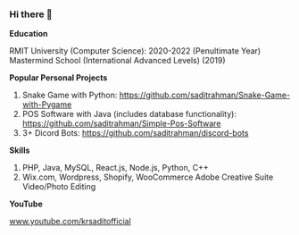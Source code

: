### Hi there 👋

<!--
**saditrahman/saditrahman** is a ✨ _special_ ✨ repository because its `README.md` (this file) appears on your GitHub profile.

Here are some ideas to get you started:

- 🔭 I’m currently working on ...Studying :)
- 🌱 I’m currently learning ... Cyber Security, Data Science, App Development
- 💬 Ask me about ... Anything
- 📫 How to reach me: ...Email me and I will respond
- 😄 Pronouns: ...he/him
- ⚡ Fun fact: ...I hate coding :)

{{ LANGUAGE_PERCENT }}
{{ REPOSITORIES }}
{{ REPOSITORIES_CONTRIBUTED_TO }}

![Sadit's github stats](https://github-readme-stats.vercel.app/api?username=saditrahman)
-->
**Education**

RMIT University (Computer Science): 2020-2022 (Penultimate Year)
Mastermind School (International Advanced Levels) (2019)

**Popular Personal Projects**

1. Snake Game with Python: https://github.com/saditrahman/Snake-Game-with-Pygame
2. POS Software with Java (includes database functionality): https://github.com/saditrahman/Simple-Pos-Software
3. 3+ Dicord Bots: https://github.com/saditrahman/discord-bots

**Skills**

1. PHP, Java, MySQL, React.js, Node.js, Python, C++
2. Wix.com, Wordpress, Shopify, WooCommerce
Adobe Creative Suite
Video/Photo Editing

**YouTube**

www.youtube.com/krsaditofficial
